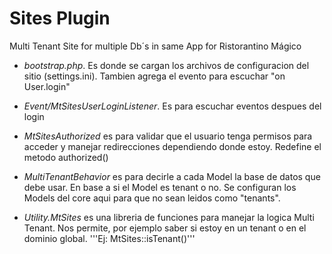 # Sites Plugin

Multi Tenant Site for multiple Db´s in same App for Ristorantino Mágico



 - *bootstrap.php*. Es donde se cargan los archivos de configuracion del sitio (settings.ini). Tambien agrega el evento para escuchar "on User.login"

 - *Event/MtSitesUserLoginListener*. Es para escuchar eventos despues del login

 - *MtSitesAuthorized* es para validar que el usuario tenga permisos para acceder y manejar redirecciones dependiendo donde estoy. Redefine el metodo authorized()

  - *MultiTenantBehavior* es para decirle a cada Model la base de datos que debe usar. En base a si el Model es tenant o no. Se configuran los Models del core aqui para que no sean leidos como "tenants".

 - *Utility.MtSites* es una libreria de funciones para manejar la logica Multi Tenant. Nos permite, por ejemplo saber si estoy en un tenant o en el dominio global.
'''Ej: MtSites::isTenant()'''

